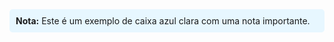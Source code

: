 <div style="background-color: #e7f7ff; padding: 10px; border-radius: 5px;">
  <strong>Nota:</strong> Este é um exemplo de caixa azul clara com uma nota importante.
</div>

